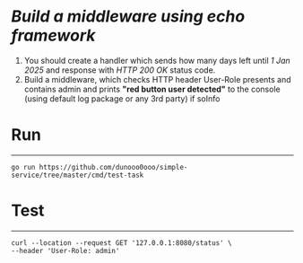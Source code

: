 # ***Build a middleware using echo framework***
1. You should create a handler which sends how many 
days left until *1 Jan 2025* and response with *HTTP 200 OK* status 
code.
2. Build a middleware, which checks HTTP 
header User-Role presents and contains admin and prints 
**"red button user detected"** to the console (using default log 
package or any 3rd party) if soInfo

# Run
---
```
go run https://github.com/dunooo0ooo/simple-service/tree/master/cmd/test-task
```
# Test
---
```
curl --location --request GET '127.0.0.1:8080/status' \
--header 'User-Role: admin'
```
 

